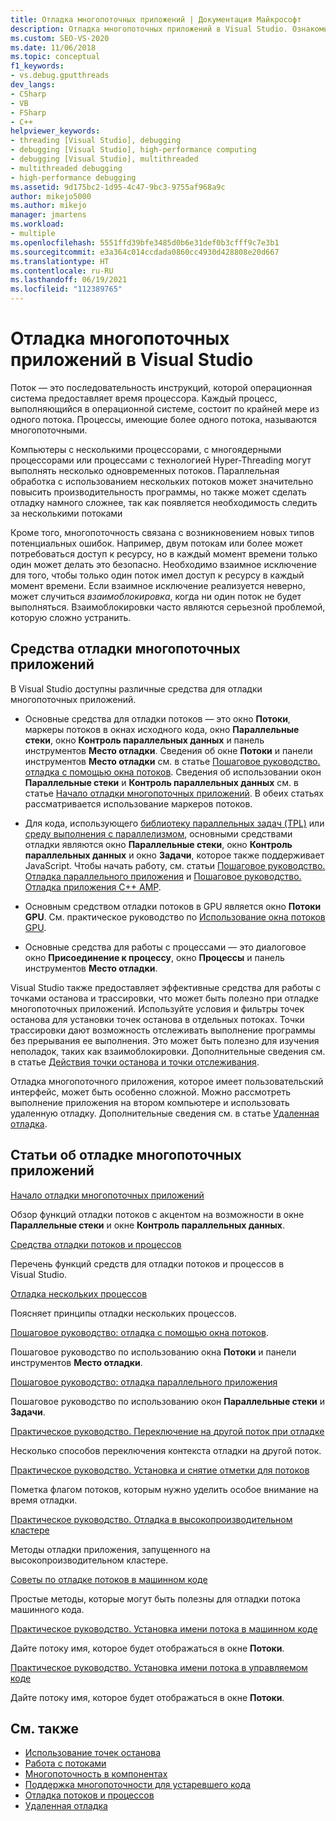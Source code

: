 ```yaml
---
title: Отладка многопоточных приложений | Документация Майкрософт
description: Отладка многопоточных приложений в Visual Studio. Ознакомьтесь со средствами для отладки и статьями об отладке многопоточных приложений.
ms.custom: SEO-VS-2020
ms.date: 11/06/2018
ms.topic: conceptual
f1_keywords:
- vs.debug.gputthreads
dev_langs:
- CSharp
- VB
- FSharp
- C++
helpviewer_keywords:
- threading [Visual Studio], debugging
- debugging [Visual Studio], high-performance computing
- debugging [Visual Studio], multithreaded
- multithreaded debugging
- high-performance debugging
ms.assetid: 9d175bc2-1d95-4c47-9bc3-9755af968a9c
author: mikejo5000
ms.author: mikejo
manager: jmartens
ms.workload:
- multiple
ms.openlocfilehash: 5551ffd39bfe3485d0b6e31def0b3cfff9c7e3b1
ms.sourcegitcommit: e3a364c014ccdada0860cc4930d428808e20d667
ms.translationtype: HT
ms.contentlocale: ru-RU
ms.lasthandoff: 06/19/2021
ms.locfileid: "112389765"
---
```

# <a name="debug-multithreaded-applications-in-visual-studio"></a>Отладка многопоточных приложений в Visual Studio
Поток — это последовательность инструкций, которой операционная система предоставляет время процессора. Каждый процесс, выполняющийся в операционной системе, состоит по крайней мере из одного потока. Процессы, имеющие более одного потока, называются многопоточными.

Компьютеры с несколькими процессорами, с многоядерными процессорами или процессами с технологией Hyper-Threading могут выполнять несколько одновременных потоков. Параллельная обработка с использованием нескольких потоков может значительно повысить производительность программы, но также может сделать отладку намного сложнее, так как появляется необходимость следить за несколькими потоками

Кроме того, многопоточность связана с возникновением новых типов потенциальных ошибок. Например, двум потокам или более может потребоваться доступ к ресурсу, но в каждый момент времени только один может делать это безопасно. Необходимо взаимное исключение для того, чтобы только один поток имел доступ к ресурсу в каждый момент времени. Если взаимное исключение реализуется неверно, может случиться *взаимоблокировка*, когда ни один поток не будет выполняться. Взаимоблокировки часто являются серьезной проблемой, которую сложно устранить.

## <a name="tools-for-debugging-multithreaded-apps"></a>Средства отладки многопоточных приложений

В Visual Studio доступны различные средства для отладки многопоточных приложений.

- Основные средства для отладки потоков — это окно **Потоки**, маркеры потоков в окнах исходного кода, окно **Параллельные стеки**, окно **Контроль параллельных данных** и панель инструментов **Место отладки**. Сведения об окне **Потоки** и панели инструментов **Место отладки** см. в статье [Пошаговое руководство. отладка с помощью окна потоков](../debugger/how-to-use-the-threads-window.md). Сведения об использовании окон **Параллельные стеки** и **Контроль параллельных данных** см. в статье [Начало отладки многопоточных приложений](../debugger/get-started-debugging-multithreaded-apps.md). В обеих статьях рассматривается использование маркеров потоков.

- Для кода, использующего [библиотеку параллельных задач (TPL)](/dotnet/standard/parallel-programming/task-parallel-library-tpl) или [среду выполнения с параллелизмом](/cpp/parallel/concrt/concurrency-runtime/), основными средствами отладки являются окно **Параллельные стеки**, окно **Контроль параллельных данных** и окно **Задачи**, которое также поддерживает JavaScript. Чтобы начать работу, см. статьи [Пошаговое руководство. Отладка параллельного приложения](../debugger/walkthrough-debugging-a-parallel-application.md) и [Пошаговое руководство. Отладка приложения C++ AMP](/cpp/parallel/amp/walkthrough-debugging-a-cpp-amp-application).

- Основным средством отладки потоков в GPU является окно **Потоки GPU**. См. практическое руководство по [ Использование окна потоков GPU](../debugger/how-to-use-the-gpu-threads-window.md).

- Основные средства для работы с процессами — это диалоговое окно **Присоединение к процессу**, окно **Процессы** и панель инструментов **Место отладки**.

Visual Studio также предоставляет эффективные средства для работы с точками останова и трассировки, что может быть полезно при отладке многопоточных приложений. Используйте условия и фильтры точек останова для установки точек останова в отдельных потоках. Точки трассировки дают возможность отслеживать выполнение программы без прерывания ее выполнения. Это может быть полезно для изучения неполадок, таких как взаимоблокировки. Дополнительные сведения см. в статье [Действия точки останова и точки отслеживания](../debugger/using-breakpoints.md#BKMK_Print_to_the_Output_window_with_tracepoints).

Отладка многопоточного приложения, которое имеет пользовательский интерфейс, может быть особенно сложной. Можно рассмотреть выполнение приложения на втором компьютере и использовать удаленную отладку. Дополнительные сведения см. в статье [Удаленная отладка](../debugger/remote-debugging.md).

## <a name="articles-about-debugging-multithreaded-apps"></a>Статьи об отладке многопоточных приложений

 [Начало отладки многопоточных приложений](../debugger/get-started-debugging-multithreaded-apps.md)

Обзор функций отладки потоков с акцентом на возможности в окне **Параллельные стеки** и окне **Контроль параллельных данных**.

 [Средства отладки потоков и процессов](../debugger/debug-threads-and-processes.md)

Перечень функций средств для отладки потоков и процессов в Visual Studio.

 [Отладка нескольких процессов](../debugger/debug-multiple-processes.md)

Поясняет принципы отладки нескольких процессов.

 [Пошаговое руководство: отладка с помощью окна потоков](../debugger/how-to-use-the-threads-window.md).

Пошаговое руководство по использованию окна **Потоки** и панели инструментов **Место отладки**.

 [Пошаговое руководство: отладка параллельного приложения](../debugger/walkthrough-debugging-a-parallel-application.md)

Пошаговое руководство по использованию окон **Параллельные стеки** и **Задачи**.

 [Практическое руководство. Переключение на другой поток при отладке](../debugger/how-to-switch-to-another-thread-while-debugging.md)

Несколько способов переключения контекста отладки на другой поток.

 [Практическое руководство. Установка и снятие отметки для потоков](../debugger/how-to-flag-and-unflag-threads.md)

Пометка флагом потоков, которым нужно уделить особое внимание на время отладки.

 [Практическое руководство. Отладка в высокопроизводительном кластере](../debugger/how-to-debug-on-a-high-performance-cluster.md)

Методы отладки приложения, запущенного на высокопроизводительном кластере.

 [Советы по отладке потоков в машинном коде](../debugger/tips-for-debugging-threads-in-native-code.md)

Простые методы, которые могут быть полезны для отладки потока машинного кода.

 [Практическое руководство. Установка имени потока в машинном коде](../debugger/how-to-set-a-thread-name-in-native-code.md)

Дайте потоку имя, которое будет отображаться в окне **Потоки**.

 [Практическое руководство. Установка имени потока в управляемом коде](../debugger/how-to-set-a-thread-name-in-managed-code.md)

Дайте потоку имя, которое будет отображаться в окне **Потоки**.

## <a name="see-also"></a>См. также

- [Использование точек останова](../debugger/using-breakpoints.md)
- [Работа с потоками](/dotnet/standard/threading/index)
- [Многопоточность в компонентах](/previous-versions/3es4b6yy(v=vs.140))
- [Поддержка многопоточности для устаревшего кода](/cpp/parallel/multithreading-support-for-older-code-visual-cpp)
- [Отладка потоков и процессов](../debugger/debug-threads-and-processes.md)
- [Удаленная отладка](../debugger/remote-debugging.md)